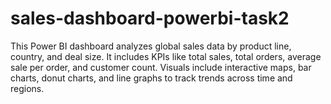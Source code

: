 # sales-dashboard-powerbi-task2
This Power BI dashboard analyzes global sales data by product line, country, and deal size. It includes KPIs like total sales, total orders, average sale per order, and customer count. Visuals include interactive maps, bar charts, donut charts, and line graphs to track trends across time and regions.
